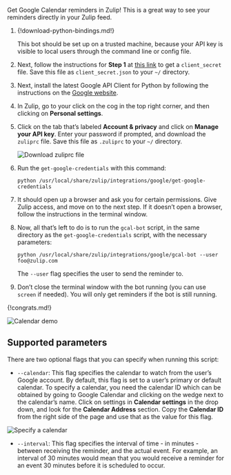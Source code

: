 Get Google Calendar reminders in Zulip! This is a great way to see
your reminders directly in your Zulip feed.

1.  {!download-python-bindings.md!}

    This bot should be set up on a trusted machine, because your API
    key is visible to local users through the command line or config
    file.

1.  Next, follow the instructions for **Step 1** at
    [this link](https://developers.google.com/google-apps/calendar/quickstart/python)
    to get a `client_secret` file. Save this file as `client_secret.json`
    to your `~/` directory.

1.  Next, install the latest Google API Client for Python by following the
    instructions on the
    [Google website](https://developers.google.com/api-client-library/python/start/installation).

1.  In Zulip, go to your click on the cog in the top right corner, and
    then clicking on **Personal settings**.

1.  Click on the tab that’s labeled **Account & privacy** and click on
    **Manage your API key**. Enter your password if prompted, and
    download the `zuliprc` file. Save this file as `.zuliprc` to your `~/`
    directory.

    ![Download zuliprc file](/static/images/integrations/google/calendar/001.png)

1.  Run the `get-google-credentials` with this command:

        python /usr/local/share/zulip/integrations/google/get-google-credentials

1.  It should open up a browser and ask you for certain permissions. Give
    Zulip access, and move on to the next step. If it doesn’t open a
    browser, follow the instructions in the terminal window.

1.  Now, all that’s left to do is to run the `gcal-bot` script, in the
    same directory as the `get-google-credentials` script, with the
    necessary parameters:

        python /usr/local/share/zulip/integrations/google/gcal-bot --user foo@zulip.com

    The `--user` flag specifies the user to send the reminder to.

1.  Don’t close the terminal window with the bot running (you can use
    `screen` if needed). You will only get reminders if the bot is still
    running.

{!congrats.md!}

![Calendar demo](/static/images/integrations/google/calendar/003.png)

## Supported parameters

There are two optional flags that you can specify when running this
script:

* `--calendar`: This flag specifies the calendar to watch from the
  user’s Google account. By default, this flag is set to a user’s
  primary or default calendar. To specify a calendar, you need the
  calendar ID which can be obtained by going to Google Calendar and
  clicking on the wedge next to the calendar’s name. Click on settings
  in **Calendar settings** in the drop down, and look for the **Calendar
  Address** section. Copy the **Calendar ID** from the right side of the
  page and use that as the value for this flag.

![Specify a calendar](/static/images/integrations/google/calendar/002.png)

* `--interval`: This flag specifies the interval of time - in
  minutes - between receiving the reminder, and the actual event. For
  example, an interval of 30 minutes would mean that you would receive a
  reminder for an event 30 minutes before it is scheduled to occur.
